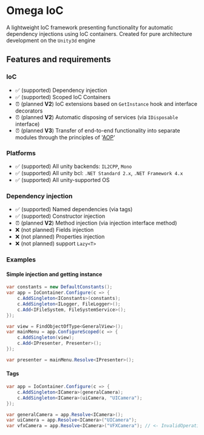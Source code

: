 ﻿# Omega IoC
A lightweight IoC framework presenting functionality for automatic dependency injections using IoC containers. Created for pure architecture development on the `Unity3d` engine

## Features and requirements 
### IoC
- ✅ (supported) Dependency injection
- ✅ (supported) Scoped IoC Containers
- ⏰ (planned **V2**) IoC extensions based on `GetInstance` hook and interface decorators
- ⏰ (planned **V2**) Automatic disposing of services (via `IDisposable` interface)
- ⏰ (planned **V3**) Transfer of end-to-end functionality into separate modules through the principles of '[AOP](https://ru.wikipedia.org/wiki/Аспектно-ориентированное_программирование)'

### Platforms
- ✅ (supported) All unity backends: `IL2CPP`, `Mono`
- ✅ (supported) All unity bcl: `.NET Standard 2.x`, `.NET Framework 4.x`
- ✅ (supported) All unity-supported OS 

### Dependency injection
- ✅ (supported) Named dependencies (via tags)
- ✅ (supported) Constructor injection
- ⏰ (planned **V2**) Method injection (via injection interface method)
- ❌ (not planned) Fields injection
- ❌ (not planned) Properties injection
- ❌ (not planned) support `Lazy<T>`

### Examples
#### Simple injection and getting instance
```csharp
var constants = new DefaultConstants();
var app = IoContainer.Configure(c => {
    c.AddSingleton<IConstants>(constants);
    c.AddSingleton<ILogger, FileLogger>();
    c.Add<IFileSystem, FileSystemService>();
});

var view = FindObjectOfType<GeneralView>();
var mainMenu = app.ConfigureScoped(c => {
    c.AddSingleton(view);
    c.Add<IPresenter, Presenter>();
});

var presenter = mainMenu.Resolve<IPresenter>();
```

#### Tags
```csharp
var app = IoContainer.Configure(c => {
    c.AddSingleton<ICamera>(generalCamera);
    c.AddSingleton<ICamera>(uiCamera, "UICamera");
});

var generalCamera = app.Resolve<ICamera>();
var uiCamera = app.Resolve<ICamera>("UICamera");
var vfxCamera = app.Resolve<ICamera>("VFXCamera"); // <- InvalidOperationException will be thrown
```
